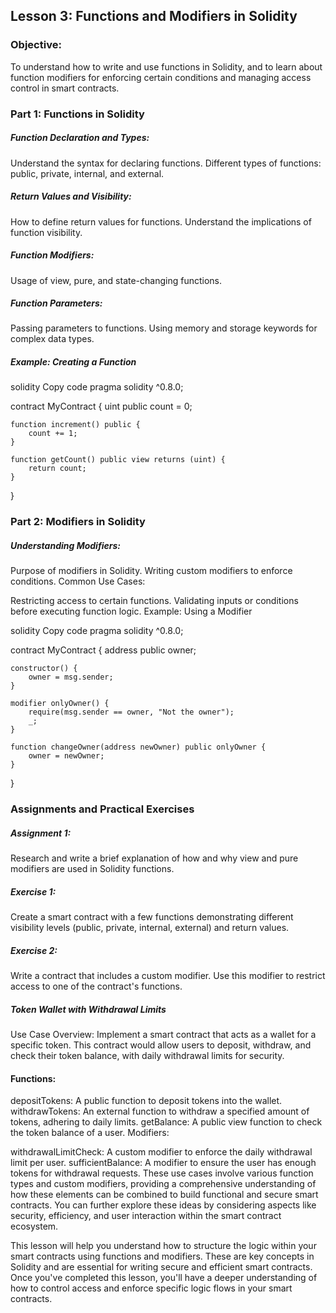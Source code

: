 ## Lesson 3: Functions and Modifiers in Solidity
### Objective:
To understand how to write and use functions in Solidity, and to learn about function modifiers for enforcing certain conditions and managing access control in smart contracts.

### Part 1: Functions in Solidity
##### Function Declaration and Types:

Understand the syntax for declaring functions.
Different types of functions: public, private, internal, and external.
##### Return Values and Visibility:

How to define return values for functions.
Understand the implications of function visibility.
##### Function Modifiers:

Usage of view, pure, and state-changing functions.
##### Function Parameters:

Passing parameters to functions.
Using memory and storage keywords for complex data types.
##### Example: Creating a Function

solidity
Copy code
pragma solidity ^0.8.0;

contract MyContract {
    uint public count = 0;

    function increment() public {
        count += 1;
    }

    function getCount() public view returns (uint) {
        return count;
    }
}
### Part 2: Modifiers in Solidity
##### Understanding Modifiers:

Purpose of modifiers in Solidity.
Writing custom modifiers to enforce conditions.
Common Use Cases:

Restricting access to certain functions.
Validating inputs or conditions before executing function logic.
Example: Using a Modifier

solidity
Copy code
pragma solidity ^0.8.0;

contract MyContract {
    address public owner;

    constructor() {
        owner = msg.sender;
    }

    modifier onlyOwner() {
        require(msg.sender == owner, "Not the owner");
        _;
    }

    function changeOwner(address newOwner) public onlyOwner {
        owner = newOwner;
    }
}
### Assignments and Practical Exercises
##### Assignment 1:

Research and write a brief explanation of how and why view and pure modifiers are used in Solidity functions.
##### Exercise 1:

Create a smart contract with a few functions demonstrating different visibility levels (public, private, internal, external) and return values.
##### Exercise 2:

Write a contract that includes a custom modifier. Use this modifier to restrict access to one of the contract's functions.

##### Token Wallet with Withdrawal Limits
Use Case Overview: Implement a smart contract that acts as a wallet for a specific token. This contract would allow users to deposit, withdraw, and check their token balance, with daily withdrawal limits for security.

#### Functions:

depositTokens: A public function to deposit tokens into the wallet.
withdrawTokens: An external function to withdraw a specified amount of tokens, adhering to daily limits.
getBalance: A public view function to check the token balance of a user.
Modifiers:

withdrawalLimitCheck: A custom modifier to enforce the daily withdrawal limit per user.
sufficientBalance: A modifier to ensure the user has enough tokens for withdrawal requests.
These use cases involve various function types and custom modifiers, providing a comprehensive understanding of how these elements can be combined to build functional and secure smart contracts. You can further explore these ideas by considering aspects like security, efficiency, and user interaction within the smart contract ecosystem.


This lesson will help you understand how to structure the logic within your smart contracts using functions and modifiers. These are key concepts in Solidity and are essential for writing secure and efficient smart contracts. Once you've completed this lesson, you'll have a deeper understanding of how to control access and enforce specific logic flows in your smart contracts.
